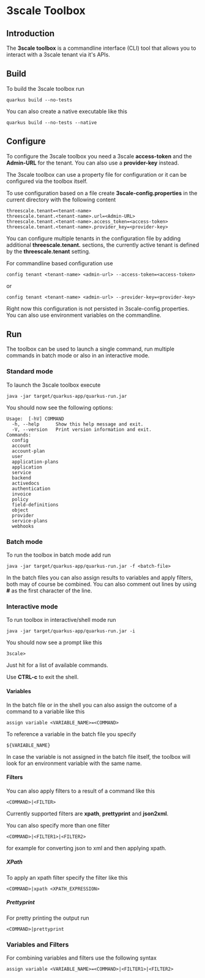 # 3scale Toolbox

## Introduction

The **3scale toolbox** is a commandline interface (CLI) tool that allows you to interact with a 3scale tenant via it's APIs.

## Build

To build the 3scale toolbox run

    quarkus build --no-tests

You can also create a native executable like this

	quarkus build --no-tests --native

## Configure
To configure the 3scale toolbox you need a 3scale **access-token** and the **Admin-URL** for the tenant. You can also use a **provider-key** instead.

The 3scale toolbox can use a property file for configuration or it can be configured via the toolbox itself.

To use configuration based on a file create **3scale-config.properties** in the current directory with the following content

	threescale.tenant=<tenant-name>
	threescale.tenant.<tenant-name>.url=<Admin-URL>
	threescale.tenant.<tenant-name>.access_token=<access-token>
	threescale.tenant.<tenant-name>.provider_key=<provider-key>
	
	

You can configure multiple tenants in the configuration file by adding additional **threescale.tenant.<tenant-name>** sections, the currently active tenant is defined by the **threescale.tenant** setting.

For commandline based configuration use

	config tenant <tenant-name> <admin-url> --access-token=<access-token>

or

	config tenant <tenant-name> <admin-url> --provider-key=<provider-key>

Right now this configuration is not persisted in 3scale-config.properties. You can also use environment variables on the commandline.


## Run

The toolbox can be used to launch a single command, run multiple commands in batch mode or also in an interactive mode.

### Standard mode
To launch the 3scale toolbox execute

	java -jar target/quarkus-app/quarkus-run.jar

You should now see the following options:

	Usage:  [-hV] COMMAND
	  -h, --help      Show this help message and exit.
      -V, --version   Print version information and exit.
	Commands:
  	  config
  	  account
  	  account-plan
  	  user
  	  application-plans
	  application
	  service
	  backend
	  activedocs
	  authentication
	  invoice
	  policy
	  field-definitions
	  object
	  provider
	  service-plans
	  webhooks
### Batch mode
To run the toolbox in batch mode add run

 	java -jar target/quarkus-app/quarkus-run.jar -f <batch-file>

In the batch files you can also assign results to variables and apply filters, both may of course be combined. You can also comment out lines by using **#** as the first character of the line.
### Interactive mode
To run toolbox in interactive/shell mode run

	java -jar target/quarkus-app/quarkus-run.jar -i

You should now see a prompt like this

	3scale>

Just hit **<enter>** for a list of available commands.

Use **CTRL-c** to exit the shell.

#### Variables
In the batch file or in the shell you can also assign the outcome of a command to a variable like this

	assign variable <VARIABLE_NAME>=<COMMAND>

To reference a variable in the batch file you specify

	${VARIABLE_NAME}

In case the variable is not assigned in the batch file itself, the toolbox will look for an environment variable with the same name.

#### Filters
You can also apply filters to a result of a command like this

	<COMMAND>|<FILTER>

Currently supported filters are **xpath**, **prettyprint** and **json2xml**.

You can also specify more than one filter

	<COMMAND>|<FILTER1>|<FILTER2>

for example for converting json to xml and then applying xpath.

##### XPath
To apply an xpath filter specify the filter like this

	<COMMAND>|xpath <XPATH_EXPRESSION>

##### Prettyprint
For pretty printing the output run

	<COMMAND>|prettyprint

### Variables and Filters
For combining variables and filters use the following syntax

	assign variable <VARIABLE_NAME>=<COMMAND>|<FILTER1>|<FILTER2>